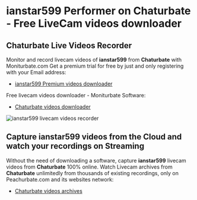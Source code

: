# ianstar599 Performer on Chaturbate - Free LiveCam videos downloader

## Chaturbate Live Videos Recorder

Monitor and record livecam videos of **ianstar599** from **Chaturbate** with Moniturbate.com
Get a premium trial for free by just and only registering with your Email address:
* [ianstar599 Premium videos downloader](https://moniturbate.com/request-demo-licence-key.html)

Free livecam videos downloader - Moniturbate Software:
* [Chaturbate videos downloader](https://moniturbate.com/moniturbate-download-software.html)

![ianstar599 livecam videos recorder](https://peachurnet.com/templates/moniturbate-software.png)


## Capture ianstar599 videos from the Cloud and watch your recordings on Streaming

Without the need of downloading a software, capture **ianstar599** livecam videos from **Chaturbate** 100% online.
Watch Livecam archives from **Chaturbate** unlimitedly from thousands of existing recordings, only on Peachurbate.com and its websites network:
* [Chaturbate videos archives](https://peachurnet.com/)